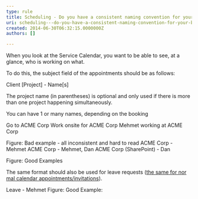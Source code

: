 ```yaml
---
type: rule
title: Scheduling - Do you have a consistent naming convention for your bookings?
uri: scheduling---do-you-have-a-consistent-naming-convention-for-your-bookings
created: 2014-06-30T06:32:15.0000000Z
authors: []

---
```


 When you look at the Service Calendar, you want to be able to see, at a glance, who is working on what.



​To do this, the subject field of the appointments should be as follows:

   Client [Project] - Name[s]




The project name (in parentheses) is optional and only used if there is more than one project happening simultaneously.

You can have 1 or many names, dep​ending on the booking




Go to ACME Corp​​
Work onsite for ACME Corp
Mehmet working at ACME Corp

Figure: Bad example - all inconsistent​ and hard to read​​​
ACME Corp - Mehmet
 ACME Corp - Mehmet, Dan
ACME Corp (SharePoint) - Dan

Figure: Good Examples


The same format should also be used for leave requests ([the same for nor​mal calendar appointments/invitations](/appointments-do-you-show-all-the-necessary-information-in-the-subject)).




Leave - Mehmet
Figure: Good Example: 
